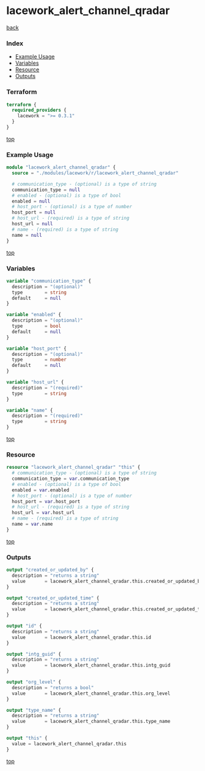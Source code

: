 # lacework_alert_channel_qradar

[back](../lacework.md)

### Index

- [Example Usage](#example-usage)
- [Variables](#variables)
- [Resource](#resource)
- [Outputs](#outputs)

### Terraform

```terraform
terraform {
  required_providers {
    lacework = ">= 0.3.1"
  }
}
```

[top](#index)

### Example Usage

```terraform
module "lacework_alert_channel_qradar" {
  source = "./modules/lacework/r/lacework_alert_channel_qradar"

  # communication_type - (optional) is a type of string
  communication_type = null
  # enabled - (optional) is a type of bool
  enabled = null
  # host_port - (optional) is a type of number
  host_port = null
  # host_url - (required) is a type of string
  host_url = null
  # name - (required) is a type of string
  name = null
}
```

[top](#index)

### Variables

```terraform
variable "communication_type" {
  description = "(optional)"
  type        = string
  default     = null
}

variable "enabled" {
  description = "(optional)"
  type        = bool
  default     = null
}

variable "host_port" {
  description = "(optional)"
  type        = number
  default     = null
}

variable "host_url" {
  description = "(required)"
  type        = string
}

variable "name" {
  description = "(required)"
  type        = string
}
```

[top](#index)

### Resource

```terraform
resource "lacework_alert_channel_qradar" "this" {
  # communication_type - (optional) is a type of string
  communication_type = var.communication_type
  # enabled - (optional) is a type of bool
  enabled = var.enabled
  # host_port - (optional) is a type of number
  host_port = var.host_port
  # host_url - (required) is a type of string
  host_url = var.host_url
  # name - (required) is a type of string
  name = var.name
}
```

[top](#index)

### Outputs

```terraform
output "created_or_updated_by" {
  description = "returns a string"
  value       = lacework_alert_channel_qradar.this.created_or_updated_by
}

output "created_or_updated_time" {
  description = "returns a string"
  value       = lacework_alert_channel_qradar.this.created_or_updated_time
}

output "id" {
  description = "returns a string"
  value       = lacework_alert_channel_qradar.this.id
}

output "intg_guid" {
  description = "returns a string"
  value       = lacework_alert_channel_qradar.this.intg_guid
}

output "org_level" {
  description = "returns a bool"
  value       = lacework_alert_channel_qradar.this.org_level
}

output "type_name" {
  description = "returns a string"
  value       = lacework_alert_channel_qradar.this.type_name
}

output "this" {
  value = lacework_alert_channel_qradar.this
}
```

[top](#index)
